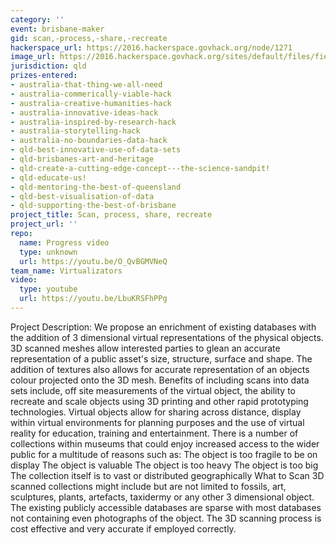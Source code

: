 ```yaml
---
category: ''
event: brisbane-maker
gid: scan,-process,-share,-recreate
hackerspace_url: https://2016.hackerspace.govhack.org/node/1271
image_url: https://2016.hackerspace.govhack.org/sites/default/files/field/image/IMG_0835.JPG
jurisdiction: qld
prizes-entered:
- australia-that-thing-we-all-need
- australia-commerically-viable-hack
- australia-creative-humanities-hack
- australia-innovative-ideas-hack
- australia-inspired-by-research-hack
- australia-storytelling-hack
- australia-no-boundaries-data-hack
- qld-best-innovative-use-of-data-sets
- qld-brisbanes-art-and-heritage
- qld-create-a-cutting-edge-concept---the-science-sandpit!
- qld-educate-us!
- qld-mentoring-the-best-of-queensland
- qld-best-visualisation-of-data
- qld-supporting-the-best-of-brisbane
project_title: Scan, process, share, recreate
project_url: ''
repo:
  name: Progress video
  type: unknown
  url: https://youtu.be/O_QvBGMVNeQ
team_name: Virtualizators
video:
  type: youtube
  url: https://youtu.be/LbuKRSFhPPg
---
```


Project Description:
We propose an enrichment of existing databases with the addition of 3 dimensional virtual representations of the physical objects.
3D scanned meshes allow interested parties to glean an accurate representation of a public asset's size, structure, surface and shape.
The addition of textures also allows for accurate representation of an objects colour projected onto the 3D mesh. 
Benefits of including scans into data sets include, off site measurements of the virtual object,
the ability to recreate and scale objects using 3D printing and other rapid prototyping technologies.
Virtual objects allow for sharing across distance, display within virtual environments for planning purposes
and the use of virtual reality for education, training and entertainment.
There is a number of collections within museums that could enjoy increased access to the wider public for a multitude of reasons such as:
The object is too fragile to be on display
The object is valuable
The object is too heavy
The object is too big
The collection itself is to vast or distributed geographically
What to Scan
3D scanned collections might include but are not limited to fossils, art, sculptures, plants, artefacts, taxidermy or any other 3 dimensional object.
The existing publicly accessible databases are sparse with most databases not containing even photographs of the object.
The 3D scanning process is cost effective and very accurate if employed correctly.